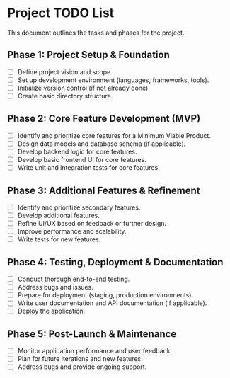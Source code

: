 # Project TODO List

This document outlines the tasks and phases for the project.

## Phase 1: Project Setup & Foundation

- [ ] Define project vision and scope.
- [ ] Set up development environment (languages, frameworks, tools).
- [ ] Initialize version control (if not already done).
- [ ] Create basic directory structure.

## Phase 2: Core Feature Development (MVP)

- [ ] Identify and prioritize core features for a Minimum Viable Product.
- [ ] Design data models and database schema (if applicable).
- [ ] Develop backend logic for core features.
- [ ] Develop basic frontend UI for core features.
- [ ] Write unit and integration tests for core features.

## Phase 3: Additional Features & Refinement

- [ ] Identify and prioritize secondary features.
- [ ] Develop additional features.
- [ ] Refine UI/UX based on feedback or further design.
- [ ] Improve performance and scalability.
- [ ] Write tests for new features.

## Phase 4: Testing, Deployment & Documentation

- [ ] Conduct thorough end-to-end testing.
- [ ] Address bugs and issues.
- [ ] Prepare for deployment (staging, production environments).
- [ ] Write user documentation and API documentation (if applicable).
- [ ] Deploy the application.

## Phase 5: Post-Launch & Maintenance

- [ ] Monitor application performance and user feedback.
- [ ] Plan for future iterations and new features.
- [ ] Address bugs and provide ongoing support.
```
